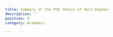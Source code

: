 ```yaml
---
title: Summary of the PhD thesis of Hein Daanen
description: ''
position: 4
category: Academic

---
```

